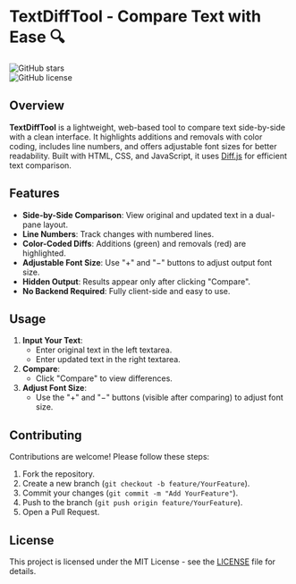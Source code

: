 # TextDiffTool - Compare Text with Ease 🔍

![GitHub stars](https://img.shields.io/github/stars/mhdi-khosravi/TextDiffTool)  
![GitHub license](https://img.shields.io/github/license/mhdi-khosravi/TextDiffTool)

## Overview

**TextDiffTool** is a lightweight, web-based tool to compare text side-by-side with a clean interface. It highlights additions and removals with color coding, includes line numbers, and offers adjustable font sizes for better readability. Built with HTML, CSS, and JavaScript, it uses [Diff.js](https://github.com/kpdecker/jsdiff) for efficient text comparison.

## Features

- **Side-by-Side Comparison**: View original and updated text in a dual-pane layout.
- **Line Numbers**: Track changes with numbered lines.
- **Color-Coded Diffs**: Additions (green) and removals (red) are highlighted.
- **Adjustable Font Size**: Use "+" and "−" buttons to adjust output font size.
- **Hidden Output**: Results appear only after clicking "Compare".
- **No Backend Required**: Fully client-side and easy to use.

## Usage

1. **Input Your Text**:
   - Enter original text in the left textarea.
   - Enter updated text in the right textarea.
2. **Compare**:
   - Click "Compare" to view differences.
3. **Adjust Font Size**:
   - Use the "+" and "−" buttons (visible after comparing) to adjust font size.

## Contributing

Contributions are welcome! Please follow these steps:
1. Fork the repository.
2. Create a new branch (`git checkout -b feature/YourFeature`).
3. Commit your changes (`git commit -m "Add YourFeature"`).
4. Push to the branch (`git push origin feature/YourFeature`).
5. Open a Pull Request.

## License

This project is licensed under the MIT License - see the [LICENSE](LICENSE) file for details.
